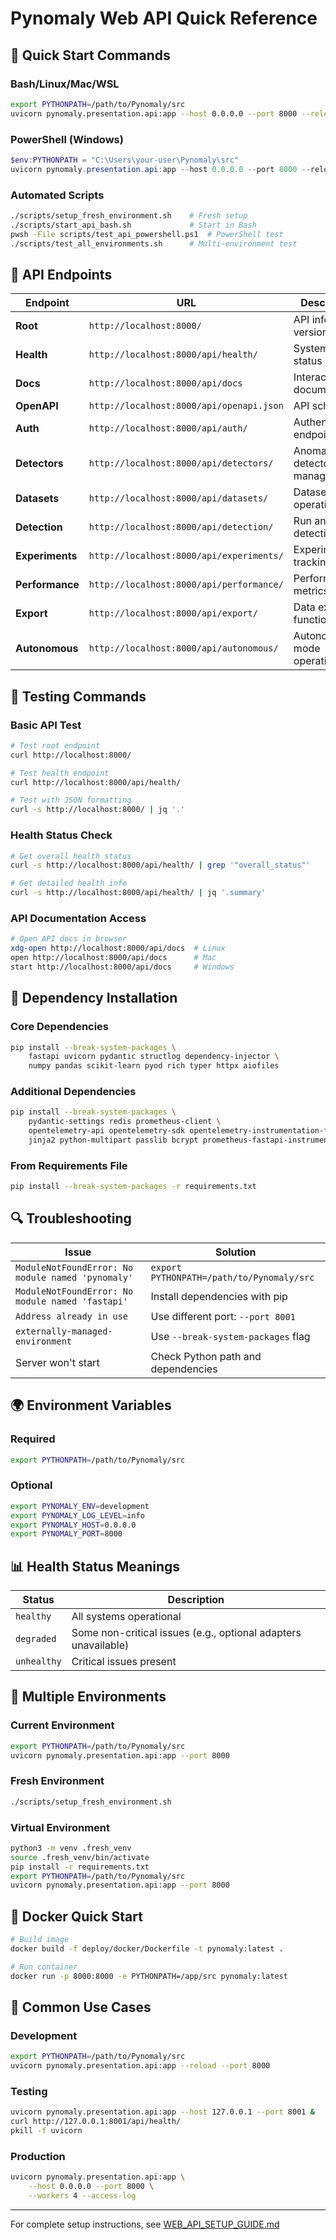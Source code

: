 # Pynomaly Web API Quick Reference

## 🚀 Quick Start Commands

### Bash/Linux/Mac/WSL
```bash
export PYTHONPATH=/path/to/Pynomaly/src
uvicorn pynomaly.presentation.api:app --host 0.0.0.0 --port 8000 --reload
```

### PowerShell (Windows)
```powershell
$env:PYTHONPATH = "C:\Users\your-user\Pynomaly\src"
uvicorn pynomaly.presentation.api:app --host 0.0.0.0 --port 8000 --reload
```

### Automated Scripts
```bash
./scripts/setup_fresh_environment.sh    # Fresh setup
./scripts/start_api_bash.sh             # Start in Bash
pwsh -File scripts/test_api_powershell.ps1  # PowerShell test
./scripts/test_all_environments.sh      # Multi-environment test
```

## 📡 API Endpoints

| Endpoint | URL | Description |
|----------|-----|-------------|
| **Root** | `http://localhost:8000/` | API info and version |
| **Health** | `http://localhost:8000/api/health/` | System health status |
| **Docs** | `http://localhost:8000/api/docs` | Interactive API documentation |
| **OpenAPI** | `http://localhost:8000/api/openapi.json` | API schema |
| **Auth** | `http://localhost:8000/api/auth/` | Authentication endpoints |
| **Detectors** | `http://localhost:8000/api/detectors/` | Anomaly detector management |
| **Datasets** | `http://localhost:8000/api/datasets/` | Dataset operations |
| **Detection** | `http://localhost:8000/api/detection/` | Run anomaly detection |
| **Experiments** | `http://localhost:8000/api/experiments/` | Experiment tracking |
| **Performance** | `http://localhost:8000/api/performance/` | Performance metrics |
| **Export** | `http://localhost:8000/api/export/` | Data export functionality |
| **Autonomous** | `http://localhost:8000/api/autonomous/` | Autonomous mode operations |

## 🧪 Testing Commands

### Basic API Test
```bash
# Test root endpoint
curl http://localhost:8000/

# Test health endpoint
curl http://localhost:8000/api/health/

# Test with JSON formatting
curl -s http://localhost:8000/ | jq '.'
```

### Health Status Check
```bash
# Get overall health status
curl -s http://localhost:8000/api/health/ | grep '"overall_status"'

# Get detailed health info
curl -s http://localhost:8000/api/health/ | jq '.summary'
```

### API Documentation Access
```bash
# Open API docs in browser
xdg-open http://localhost:8000/api/docs  # Linux
open http://localhost:8000/api/docs      # Mac
start http://localhost:8000/api/docs     # Windows
```

## 🔧 Dependency Installation

### Core Dependencies
```bash
pip install --break-system-packages \
    fastapi uvicorn pydantic structlog dependency-injector \
    numpy pandas scikit-learn pyod rich typer httpx aiofiles
```

### Additional Dependencies
```bash
pip install --break-system-packages \
    pydantic-settings redis prometheus-client \
    opentelemetry-api opentelemetry-sdk opentelemetry-instrumentation-fastapi \
    jinja2 python-multipart passlib bcrypt prometheus-fastapi-instrumentator
```

### From Requirements File
```bash
pip install --break-system-packages -r requirements.txt
```

## 🔍 Troubleshooting

| Issue | Solution |
|-------|----------|
| `ModuleNotFoundError: No module named 'pynomaly'` | `export PYTHONPATH=/path/to/Pynomaly/src` |
| `ModuleNotFoundError: No module named 'fastapi'` | Install dependencies with pip |
| `Address already in use` | Use different port: `--port 8001` |
| `externally-managed-environment` | Use `--break-system-packages` flag |
| Server won't start | Check Python path and dependencies |

## 🌍 Environment Variables

### Required
```bash
export PYTHONPATH=/path/to/Pynomaly/src
```

### Optional
```bash
export PYNOMALY_ENV=development
export PYNOMALY_LOG_LEVEL=info
export PYNOMALY_HOST=0.0.0.0
export PYNOMALY_PORT=8000
```

## 📊 Health Status Meanings

| Status | Description |
|--------|-------------|
| `healthy` | All systems operational |
| `degraded` | Some non-critical issues (e.g., optional adapters unavailable) |
| `unhealthy` | Critical issues present |

## 🔄 Multiple Environments

### Current Environment
```bash
export PYTHONPATH=/path/to/Pynomaly/src
uvicorn pynomaly.presentation.api:app --port 8000
```

### Fresh Environment
```bash
./scripts/setup_fresh_environment.sh
```

### Virtual Environment
```bash
python3 -m venv .fresh_venv
source .fresh_venv/bin/activate
pip install -r requirements.txt
export PYTHONPATH=/path/to/Pynomaly/src
uvicorn pynomaly.presentation.api:app --port 8000
```

## 🐳 Docker Quick Start

```bash
# Build image
docker build -f deploy/docker/Dockerfile -t pynomaly:latest .

# Run container
docker run -p 8000:8000 -e PYTHONPATH=/app/src pynomaly:latest
```

## 🎯 Common Use Cases

### Development
```bash
export PYTHONPATH=/path/to/Pynomaly/src
uvicorn pynomaly.presentation.api:app --reload --port 8000
```

### Testing
```bash
uvicorn pynomaly.presentation.api:app --host 127.0.0.1 --port 8001 &
curl http://127.0.0.1:8001/api/health/
pkill -f uvicorn
```

### Production
```bash
uvicorn pynomaly.presentation.api:app \
    --host 0.0.0.0 --port 8000 \
    --workers 4 --access-log
```

---

For complete setup instructions, see [WEB_API_SETUP_GUIDE.md](WEB_API_SETUP_GUIDE.md)